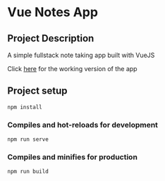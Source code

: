 # Vue Notes App

## Project Description

A simple fullstack note taking app built with VueJS

Click [here](https://vue-notes-app-38e15.firebaseapp.com/) for the working version of the app

## Project setup

```
npm install
```

### Compiles and hot-reloads for development

```
npm run serve
```

### Compiles and minifies for production

```
npm run build
```
